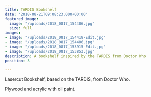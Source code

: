 ```yaml
---
title: TARDIS Bookshelf
date: '2018-08-21T09:08:23.000+00:00'
featured_image:
  image: "/uploads/2018_0817_154406.jpg"
  size: full
images:
- image: "/uploads/2018_0817_154418-Edit.jpg"
- image: "/uploads/2018_0817_154406.jpg"
- image: "/uploads/2018_0817_153915-Edit.jpg"
- image: "/uploads/2018_0817_153853.jpg"
description: A bookshelf inspired by the TARDIS from Doctor Who
position: 3

---
```

Lasercut Bookshelf, based on the TARDIS, from Doctor Who.

Plywood and acrylic with oil paint.